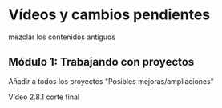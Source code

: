 # Vídeos y cambios pendientes

mezclar los contenidos antiguos

## Módulo 1: Trabajando con proyectos

Añadir a todos los proyectos "Posibles mejoras/ampliaciones"

Vídeo 2.8.1 corte final 

